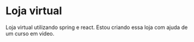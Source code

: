 # Loja virtual
Loja virtual utilizando spring e react.
Estou criando essa loja com ajuda de um curso em video.
